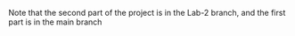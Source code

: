 Note that the second part of the project is in the Lab-2 branch, and the first part is in the main branch
